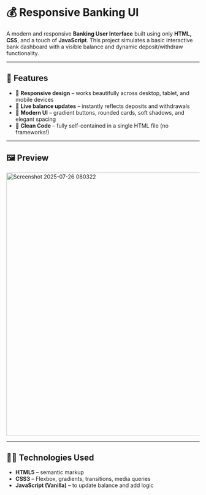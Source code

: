 
# 💰 Responsive Banking UI

A modern and responsive **Banking User Interface** built using only **HTML, CSS**, and a touch of **JavaScript**. This project simulates a basic interactive bank dashboard with a visible balance and dynamic deposit/withdraw functionality.

---

## 🌟 Features

- 📱 **Responsive design** – works beautifully across desktop, tablet, and mobile devices
- 💸 **Live balance updates** – instantly reflects deposits and withdrawals
- 🎨 **Modern UI** – gradient buttons, rounded cards, soft shadows, and elegant spacing
- 🧩 **Clean Code** – fully self-contained in a single HTML file (no frameworks!)

---

## 🖼 Preview



<img width="589" height="687" alt="Screenshot 2025-07-26 080322" src="https://github.com/user-attachments/assets/02ad6d4f-c2e5-47d3-89a8-50fc705c1e22" />


---

## 🧑‍💻 Technologies Used

- **HTML5** – semantic markup
- **CSS3** – Flexbox, gradients, transitions, media queries
- **JavaScript (Vanilla)** – to update balance and add logic
